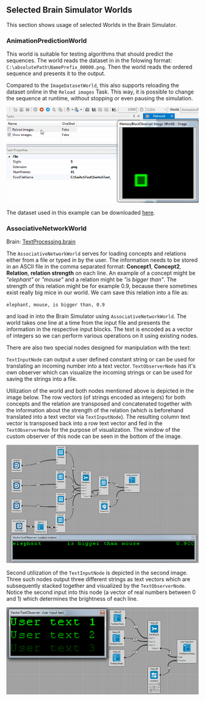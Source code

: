 ## Selected Brain Simulator Worlds

This section shows usage of selected Worlds in the Brain Simulator.

### AnimationPredictionWorld

This world is suitable for testing algorithms that should predict the sequences. The world reads the dataset in in the folowing format: `C:\absolutePath\NamePrefix_00000.png`. Then the world reads the ordered sequence and presents it to the output.

Compared to the `ImageDatasetWorld`, this also supports reloading the dataset online in the `Reload images` Task. This way, it is possible to change the sequence at runtime, without stopping or even pausing the simulation. 

![](../guides/img_examples/animationprediction.gif)


The dataset used in this example can be downloaded [here](../guides/img_examples/SwitchTest.zip).

### AssociativeNetworkWorld

Brain: [TextProcessing.brain](https://github.com/GoodAI/BrainSimulatorSampleProjects/blob/master/TextProcessing/AssociativeNetworkWorldExample.brain)

The `AssociativeNetworkWorld` serves for loading concepts and relations either from a file or typed in by the user. The information needs to be stored in an ASCII file in the comma separated format:
**Concept1**, **Concept2**, **Relation**, **relation strength** on each line. An example of a concept might be *"elephant"* or *"mouse"* and a relation might be *"is bigger than"*. The strength of this relation might be for example 0.9, because there sometimes exist really big mice in our world. We cam save this relation into a file as:

`elephant, mouse, is bigger than, 0.9`   

and load in into the Brain Simulator using `AssociativeNetworkWorld`. The world takes one line at a time from the input file and presents the information in the respective input blocks. The text is encoded as a vector of integers so we can perform various operations on it using existing nodes.

There are also two special nodes designed for manipulation with the text:

`TextInputNode`    can output a user defined constant string or can be used for translating an incoming number into a text vector.
`TextObserverNode` has it's own observer which can visualize the incoming strings or can be used for saving the strings into a file.

Utilization of the world and both nodes mentioned above is depicted in the image below. The row vectors (of strings encoded as integers) for both concepts and the relation are transposed and concatenated together with the information about the strength of the relation (which is beforehand translated into a text vector via `TextInputNode`). The resulting column text vector is transposed back into a row text vector and fed in the `TextObserverNode` for the purpose of visualization. The window of the custom observer of this node can be seen in the bottom of the image.

![](../img/TextProcessing/AssociativeNetworkWorld.PNG)

Second utilization of the `TextInputNode` is depicted in the second image. Three such nodes output three different strings as text vectors which are subsequently stacked together and visualized by the `TextObserverNode`. Notice the second input into this node (a vector of real numbers between 0 and 1) which determines the brightness of each line.  

![](../img/TextProcessing/TextNodes.PNG)


